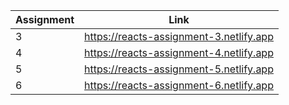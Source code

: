 |Assignment|Link|
|----------|----|
|3|https://reacts-assignment-3.netlify.app|
|4|https://reacts-assignment-4.netlify.app|
|5|https://reacts-assignment-5.netlify.app|
|6|https://reacts-assignment-6.netlify.app|